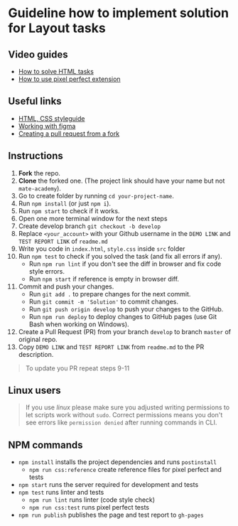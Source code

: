 # Guideline how to implement solution for Layout tasks 

## Video guides
- [How to solve HTML tasks](https://youtu.be/haCRZ3gNjOs)
- [How to use pixel perfect extension](https://youtu.be/zqRko57AurU)

## Useful links
- [HTML, CSS styleguide](https://mate-academy.github.io/style-guides/htmlcss.html)
- [Working with figma](./figma.md)
- [Creating a pull request from a fork](https://help.github.com/en/articles/creating-a-pull-request-from-a-fork)

## Instructions
1. **Fork** the repo.
2. **Clone** the forked one. (The project link should have your name but not `mate-academy`).
3. Go to create folder by running `cd your-project-name`.
4. Run `npm install` (or just `npm i`).
5. Run `npm start` to check if it works.
6. Open one more terminal window for the next steps
7. Create develop branch `git checkout -b develop`
8. Replace `<your_account>` with your Github username in the `DEMO LINK` and `TEST REPORT LINK` of `readme.md`
9. Write you code in `index.html`, `style.css` inside `src` folder
10. Run `npm test` to check if you solved the task (and fix all errors if any).
    - Run `npm run lint` if you don't see the diff in browser and fix code style errors.
    - Run `npm start` if reference is empty in browser diff.
11. Commit and push your changes.
    - Run `git add .` to prepare changes for the next commit.
    - Run `git commit -m 'Solution'` to commit changes.
    - Run `git push origin develop` to push your changes to the GitHub.
    - Run `npm run deploy` to deploy changes to GitHub pages (use Git Bash when working on Windows). 
12. Create a Pull Request (PR) from your branch `develop` to branch `master` of original repo.
13. Copy `DEMO LINK` and `TEST REPORT LINK` from `readme.md` to the PR description.

> To update you PR repeat steps 9-11

## Linux users
> If you use _linux_ please make sure you adjusted writing permissions to let 
scripts work without `sudo`. Correct permissions means you don't see errors like
`permission denied` after running commands in CLI.

## NPM commands
- `npm install` installs the project dependencies and runs `postinstall`
  - `npm run css:reference` create reference files for pixel perfect and tests 
- `npm start` runs the server required for development and tests
- `npm test` runs linter and tests
  - `npm run lint` runs linter (code style check)
  - `npm run css:test` runs pixel perfect tests
- `npm run publish` publishes the page and test report to `gh-pages` 

